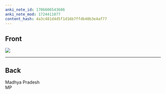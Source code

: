 ```yaml
---
anki_note_id: 1706606543606
anki_note_mod: 1724411877
content_hash: 4a3c481d4d5f1d16b7ffdb40b3e4af77
---
```


## Front

![](MP.png)

<hr/>

## Back

Madhya Pradesh  
MP
